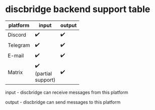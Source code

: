 # discbridge backend support table

| platform            | input | output |
|---------------------|-------|--------|
| Discord             | ✔️ | ✔️ |
| Telegram            | ✔️ | ✔️ |
| E-mail              | ✔️ | ✔️ |
| Matrix              | ✔️<br>(partial<br>support) | ✔️ |

input - discbridge can receive messages from this platform

output - discbridge can send messages to this platform
